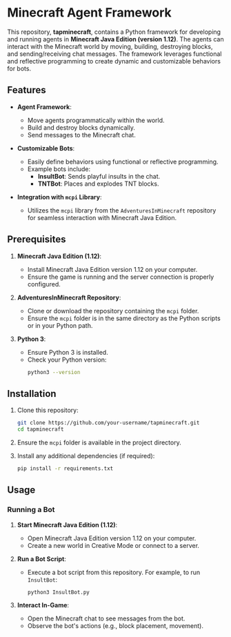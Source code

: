 # Minecraft Agent Framework

This repository, **tapminecraft**, contains a Python framework for developing and running agents in **Minecraft Java Edition (version 1.12)**. The agents can interact with the Minecraft world by moving, building, destroying blocks, and sending/receiving chat messages. The framework leverages functional and reflective programming to create dynamic and customizable behaviors for bots.

## Features

- **Agent Framework**:
  - Move agents programmatically within the world.
  - Build and destroy blocks dynamically.
  - Send messages to the Minecraft chat.

- **Customizable Bots**:
  - Easily define behaviors using functional or reflective programming.
  - Example bots include:
    - **InsultBot**: Sends playful insults in the chat.
    - **TNTBot**: Places and explodes TNT blocks.

- **Integration with `mcpi` Library**:
  - Utilizes the `mcpi` library from the `AdventuresInMinecraft` repository for seamless interaction with Minecraft Java Edition.

## Prerequisites

1. **Minecraft Java Edition (1.12)**:
   - Install Minecraft Java Edition version 1.12 on your computer.
   - Ensure the game is running and the server connection is properly configured.

2. **AdventuresInMinecraft Repository**:
   - Clone or download the repository containing the `mcpi` folder.
   - Ensure the `mcpi` folder is in the same directory as the Python scripts or in your Python path.

3. **Python 3**:
   - Ensure Python 3 is installed.
   - Check your Python version:
     ```bash
     python3 --version
     ```

## Installation

1. Clone this repository:
   ```bash
   git clone https://github.com/your-username/tapminecraft.git
   cd tapminecraft
   ```

2. Ensure the `mcpi` folder is available in the project directory.

3. Install any additional dependencies (if required):
   ```bash
   pip install -r requirements.txt
   ```

## Usage

### Running a Bot

1. **Start Minecraft Java Edition (1.12)**:
   - Open Minecraft Java Edition version 1.12 on your computer.
   - Create a new world in Creative Mode or connect to a server.

2. **Run a Bot Script**:
   - Execute a bot script from this repository. For example, to run `InsultBot`:
     ```bash
     python3 InsultBot.py
     ```

3. **Interact In-Game**:
   - Open the Minecraft chat to see messages from the bot.
   - Observe the bot's actions (e.g., block placement, movement).
